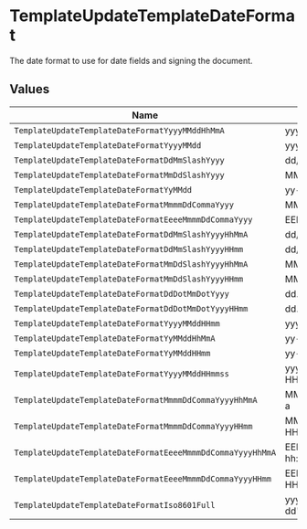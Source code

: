 # TemplateUpdateTemplateDateFormat

The date format to use for date fields and signing the document.


## Values

| Name                                                       | Value                                                      |
| ---------------------------------------------------------- | ---------------------------------------------------------- |
| `TemplateUpdateTemplateDateFormatYyyyMMddHhMmA`            | yyyy-MM-dd hh:mm a                                         |
| `TemplateUpdateTemplateDateFormatYyyyMMdd`                 | yyyy-MM-dd                                                 |
| `TemplateUpdateTemplateDateFormatDdMmSlashYyyy`            | dd/MM/yyyy                                                 |
| `TemplateUpdateTemplateDateFormatMmDdSlashYyyy`            | MM/dd/yyyy                                                 |
| `TemplateUpdateTemplateDateFormatYyMMdd`                   | yy-MM-dd                                                   |
| `TemplateUpdateTemplateDateFormatMmmmDdCommaYyyy`          | MMMM dd, yyyy                                              |
| `TemplateUpdateTemplateDateFormatEeeeMmmmDdCommaYyyy`      | EEEE, MMMM dd, yyyy                                        |
| `TemplateUpdateTemplateDateFormatDdMmSlashYyyyHhMmA`       | dd/MM/yyyy hh:mm a                                         |
| `TemplateUpdateTemplateDateFormatDdMmSlashYyyyHHmm`        | dd/MM/yyyy HH:mm                                           |
| `TemplateUpdateTemplateDateFormatMmDdSlashYyyyHhMmA`       | MM/dd/yyyy hh:mm a                                         |
| `TemplateUpdateTemplateDateFormatMmDdSlashYyyyHHmm`        | MM/dd/yyyy HH:mm                                           |
| `TemplateUpdateTemplateDateFormatDdDotMmDotYyyy`           | dd.MM.yyyy                                                 |
| `TemplateUpdateTemplateDateFormatDdDotMmDotYyyyHHmm`       | dd.MM.yyyy HH:mm                                           |
| `TemplateUpdateTemplateDateFormatYyyyMMddHHmm`             | yyyy-MM-dd HH:mm                                           |
| `TemplateUpdateTemplateDateFormatYyMMddHhMmA`              | yy-MM-dd hh:mm a                                           |
| `TemplateUpdateTemplateDateFormatYyMMddHHmm`               | yy-MM-dd HH:mm                                             |
| `TemplateUpdateTemplateDateFormatYyyyMMddHHmmss`           | yyyy-MM-dd HH:mm:ss                                        |
| `TemplateUpdateTemplateDateFormatMmmmDdCommaYyyyHhMmA`     | MMMM dd, yyyy hh:mm a                                      |
| `TemplateUpdateTemplateDateFormatMmmmDdCommaYyyyHHmm`      | MMMM dd, yyyy HH:mm                                        |
| `TemplateUpdateTemplateDateFormatEeeeMmmmDdCommaYyyyHhMmA` | EEEE, MMMM dd, yyyy hh:mm a                                |
| `TemplateUpdateTemplateDateFormatEeeeMmmmDdCommaYyyyHHmm`  | EEEE, MMMM dd, yyyy HH:mm                                  |
| `TemplateUpdateTemplateDateFormatIso8601Full`              | yyyy-MM-dd'T'HH:mm:ss.SSSXXX                               |